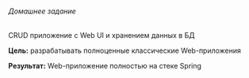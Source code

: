 ﻿###### Домашнее задание

CRUD приложение с Web UI и хранением данных в БД

**Цель:** разрабатывать полноценные классические Web-приложения 

**Результат:** Web-приложение полностью на стеке Spring

